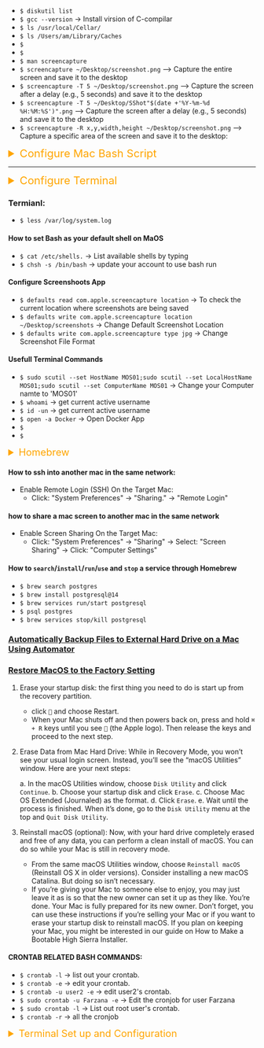 -   `$ diskutil list`
-   `$ gcc --version` -> Install virsion of C-compilar
-   `$ ls /usr/local/Cellar/`
-   `$ ls /Users/am/Library/Caches`
-   `$ `
-   `$ `
-   `$ man screencapture`
-   `$ screencapture ~/Desktop/screenshot.png` --> Capture the entire screen and save it to the desktop
-   `$ screencapture -T 5 ~/Desktop/screenshot.png` --> Capture the screen after a delay (e.g., 5 seconds) and save it to the desktop
-   `$ screencapture -T 5 ~/Desktop/SShot"$(date +'%Y-%m-%d %H:%M:%S')".png` --> Capture the screen after a delay (e.g., 5 seconds) and save it to the desktop
-   `$ screencapture -R x,y,width,height ~/Desktop/screenshot.png` --> Capture a specific area of the screen and save it to the desktop:

<details><summary style="font-size:22px;color:Orange;text-align:left">Configure Mac Bash Script</summary>

```bash
# Increase Trackpad Tracking Speed
defaults write -g com.apple.trackpad.scaling 2.5
# Reset to Default Trackpad Tracking Speed:
defaults delete -g com.apple.trackpad.scaling
# After running the commands, you may need to log out and log back in or restart your Mac for the changes to take effect. Alternatively, you can restart the SystemUIServer process using the following command:
killall SystemUIServer
```

</details>

---

<details><summary style="font-size:22px;color:Orange;text-align:left">Configure Terminal</summary>

**Customize Terminal Appearance**:

-   You can use the tput command to change text attributes like color and style. For example, to set the terminal text color to red:

    -   `$ tput setaf 1`

-   To reset the color:

    -   `$ tput sgr0`

**Change Terminal Theme**:

-   You can change the terminal theme using profiles. For example, to set the default theme, use:

    -   `$ defaults write com.apple.Terminal "Default Window Settings" -string "Pro"`

        -   Replace "Pro" with the name of your preferred theme.

**Enable/Disable Terminal Bell**:

-   To disable the terminal bell sound, you can use the set command. For example:

    -   `$ set bell-style none`

        -   Add this to your shell configuration file to make it permanent.

**Customize Tab Title**:

-   You can customize the tab title using escape sequences. For example:

    -   `$ echo -e "\033];Custom Title\007"`

        -   This changes the tab title to "Custom Title."

**Modify Terminal Preferences**:

-   You can use the defaults command to modify Terminal preferences. For example, to enable the "Use option as meta key" option:

    -   `$ defaults write com.apple.Terminal "OptionIsMeta" -bool true`

Remember to restart your terminal or open a new terminal window for changes to take effect. Additionally, always back up your configuration files before making significant changes.

</details>

### Termianl:

-   `$ less /var/log/system.log`

#### How to set Bash as your default shell on MaOS

-   `$ cat /etc/shells.` → List available shells by typing
-   `$ chsh -s /bin/bash` → update your account to use bash run

#### Configure Screenshoots App

-   `$ defaults read com.apple.screencapture location` -> To check the current location where screenshots are being saved
-   `$ defaults write com.apple.screencapture location ~/Desktop/screenshots` -> Change Default Screenshot Location
-   `$ defaults write com.apple.screencapture type jpg` -> Change Screenshot File Format

#### Usefull Terminal Commands

-   `$ sudo scutil --set HostName MOS01;sudo scutil --set LocalHostName MOS01;sudo scutil --set ComputerName MOS01` → Change your Computer namte to 'MOS01'
-   `$ whoami` → get current active username
-   `$ id -un` → get current active username
-   `$ open -a Docker` → Open Docker App
-   `$ `
-   `$ `

<details><summary style="font-size:20px;color:Orange;text-align:left">Homebrew</summary>

Homebrew is a popular package manager for macOS. It simplifies the installation and management of software packages on your Mac. Here are some key terms and concepts related to Homebrew:

-   **Formula**: In Homebrew, a formula is a Ruby script that describes how to install and configure a particular software package. Each formula corresponds to a specific software package that Homebrew can install.
-   **Package**: A package refers to a software application or library that you can install using Homebrew. Homebrew maintains a collection of packages, each represented by a formula.
    -   **Cellar**(`/usr/local/Cellar`): The Cellar is the directory where Homebrew installs software packages and their associated files. By default, the Cellar is located at `/usr/local/Cellar`. This includes packages that are installed using the brew command, as well as some packages that are installed using Homebrew Cask, such as fonts or plugins for command-line tools.
-   **Casks**: Casks are an extension of Homebrew that allow you to install and manage macOS GUI applications and large binaries. This includes applications that you would typically install by dragging into your Applications folder.
    -   **Caskroom**(`/usr/local/Caskroom`): The Caskroom is the directory where Homebrew Cask stores the binary applications that it installs. This includes popular desktop applications like web browsers, text editors, and media players.
-   `Tap`: A tap in Homebrew is a collection of additional formulae and/or other related content maintained separately from the main Homebrew repository. Taps allow users to access formulae that are not included in the core Homebrew repository.
-   `Homebrew Core`: Homebrew Core is the main repository of formulae maintained by the Homebrew project. It contains a wide range of popular software packages that can be installed using Homebrew.
-   `Brewfile`: A Brewfile is a text file that lists the packages you want Homebrew to install on your system. It allows you to define a set of packages and their versions, making it easier to reproduce the same software environment on multiple machines.

##### Brew Commands

-   `$ brew help`
-   `$ brew list` -> List installed packages
-   `$ brew list --cask` -> List installed Cask (GUI Applications)
-   `$ brew search <package_name>`
    -   `$ brew search openjdk`
-   `$ brew install <package_name>`
-   `$ brew uninstall <package_name>`
-   `$ brew install --cask <cask_name>`
-   `$ brew uninstall --cask <cask_name>`
-   `$ brew services list`
-   `$ brew services start <package_name>`
-   `$ brew services stop <package_name>`
-   `$ `
-   `$ `

-   **Example usage**:

    -   `$ brew search TEXT|/REGEX/`
    -   `$ brew info [FORMULA|CASK...]`
    -   `$ brew install FORMULA|CASK...`
    -   `$ brew update`
    -   `$ brew upgrade [FORMULA|CASK...]`
    -   `$ brew uninstall FORMULA|CASK...`
    -   `$ brew list [FORMULA|CASK...]`

-   **Troubleshooting**:

    -   `$ brew config`
    -   `$ brew doctor`
    -   `$ brew install --verbose --debug FORMULA|CASK`

-   **Contributing**:

    -   `$ brew create URL [--no-fetch]`
    -   `$ brew edit [FORMULA|CASK...]`

-   **Further help**:

    -   `$ brew commands`
    -   `$ brew help [COMMAND]`
    -   `$ man brew`

</details>

#### How to ssh into another mac in the same network:

-   Enable Remote Login (SSH) On the Target Mac:
    -   Click: "System Preferences" -> "Sharing." -> "Remote Login"

#### how to share a mac screen to another mac in the same network

-   Enable Screen Sharing On the Target Mac:
    -   Click: "System Preferences" -> "Sharing" -> Select: "Screen Sharing" -> Click: "Computer Settings"

#### How to `search`/`install`/`run`/`use` and `stop` a service through Homebrew

-   `$ brew search postgres`
-   `$ brew install postgresql@14`
-   `$ brew services run/start postgresql`
-   `$ psql postgres`
-   `$ brew services stop/kill postgresql`

### [Automatically Backup Files to External Hard Drive on a Mac Using Automator](https://www.youtube.com/watch?v=n17XsI80ndE)

### [Restore MacOS to the Factory Setting](https://support.apple.com/en-us/HT208496)

1. Erase your startup disk: the first thing you need to do is start up from the recovery partition.

    - click `` and choose Restart.
    - When your Mac shuts off and then powers back on, press and hold `⌘ + R` keys until you see `` (the Apple logo). Then release the keys and proceed to the next step.

2. Erase Data from Mac Hard Drive: While in Recovery Mode, you won’t see your usual login screen. Instead, you’ll see the “macOS Utilities” window. Here are your next steps:

    a. In the macOS Utilities window, choose `Disk Utility` and click `Continue`.
    b. Choose your startup disk and click `Erase`.
    c. Choose Mac OS Extended (Journaled) as the format.
    d. Click `Erase`.
    e. Wait until the process is finished. When it’s done, go to the `Disk Utility` menu at the top and `Quit Disk Utility`.

3. Reinstall macOS (optional): Now, with your hard drive completely erased and free of any data, you can perform a clean install of macOS. You can do so while your Mac is still in recovery mode.
    - From the same macOS Utilities window, choose `Reinstall macOS` (Reinstall OS X in older versions). Consider installing a new macOS Catalina. But doing so isn’t necessary.
    - If you’re giving your Mac to someone else to enjoy, you may just leave it as is so that the new owner can set it up as they like. You’re done. Your Mac is fully prepared for its new owner. Don’t forget, you can use these instructions if you’re selling your Mac or if you want to erase your startup disk to reinstall macOS. If you plan on keeping your Mac, you might be interested in our guide on How to Make a Bootable High Sierra Installer.

#### CRONTAB RELATED BASH COMMANDS:

-   `$ crontab -l` → list out your crontab.
-   `$ crontab -e` → edit your crontab.
-   `$ crontab -u user2 -e` → edit user2's crontab.
-   `$ sudo crontab -u Farzana -e` → Edit the cronjob for user Farzana
-   `$ sudo crontab -l` → List out root user's crontab.
-   `$ crontab -r` → all the cronjob

<details><summary style="font-size:20px;color:Orange"> Terminal Set up and Configuration</summary>

`defaults` is a command line utility for managing macOS preferences. For the Terminal app, the `defaults write com.apple.Terminal` command can be used to configure various options. While there's no exhaustive list available directly in the `man` pages or Apple's official documentation, here are some of the most commonly used settings:

#### Common `defaults write com.apple.Terminal` Settings:

1. **Font Settings**:

    ```bash
    defaults write com.apple.Terminal "Default Window Settings" -string "Pro"
    defaults write com.apple.Terminal "Startup Window Settings" -string "Pro"
    ```

2. **Shell Settings**:

    ```bash
    defaults write com.apple.Terminal Shell -string "/bin/bash"
    ```

3. **Encoding Settings**:

    ```bash
    defaults write com.apple.Terminal StringEncodings -array 4
    ```

4. **Cursor Settings**:

    ```bash
    defaults write com.apple.Terminal CursorType -string "Blinking Block"
    ```

5. **Window Size Settings**:

    ```bash
    defaults write com.apple.Terminal "Window Rows" -int 30
    defaults write com.apple.Terminal "Window Columns" -int 120
    ```

6. **Transparency Settings**:

    ```bash
    defaults write com.apple.Terminal "Window Alpha" -float 0.9
    ```

7. **Secure Keyboard Entry**:

    ```bash
    defaults write com.apple.Terminal SecureKeyboardEntry -bool true
    ```

8. **Line Marks**:

    ```bash
    defaults write com.apple.Terminal ShowLineMarks -bool false
    ```

9. **Keyboard Settings**:

    ```bash
    defaults write com.apple.Terminal "OptionIsMeta" -bool true
    ```

10. **ANSI Colors**:

    ```bash
    defaults write com.apple.Terminal "Ansi 0 Color" -data <data>
    defaults write com.apple.Terminal "Ansi 1 Color" -data <data>
    ```

11. **Shell Exit Action**:

    ```bash
    defaults write com.apple.Terminal ShellExitAction -int 0
    ```

12. **Startup Settings**:
    ```bash
    defaults write com.apple.Terminal "Startup Window Settings" -string "Pro"
    ```

#### How to Discover More Settings:

To find more configurable options, you can inspect the current preferences file for Terminal. This can give you a hint of what can be modified:

```bash
defaults read com.apple.Terminal
```

You can redirect the output to a file to explore it more easily:

```bash
defaults read com.apple.Terminal > terminal_defaults.txt
```

#### Example:

```bash
#!/bin/bash


# Use Pro theme as default
osascript <<EOD
tell application "Terminal"
    set default settings to settings set "Pro"
end tell
EOD

# Enable Secure Keyboard Entry
defaults write com.apple.Terminal SecureKeyboardEntry -bool true

# Disable line marks
defaults write com.apple.Terminal ShowLineMarks -bool false

# Use UTF-8 only
defaults write com.apple.Terminal StringEncodings -array 4

# Set font to Menlo, size 12
PROFILE_NAME="Pro"
FONT_NAME="Menlo-Regular"
FONT_SIZE=12
osascript <<EOD
tell application "Terminal"
    set current settings of tabs of windows to settings set "${PROFILE_NAME}"
    set the font name of current settings of tabs of windows to "${FONT_NAME}"
    set the font size of current settings of tabs of windows to ${FONT_SIZE}
end tell
EOD

# Set Terminal to open with default shell
defaults write com.apple.Terminal ShellExitAction -int 0

# Enable "Use Option as Meta key"
defaults write com.apple.Terminal "Profile" -string "Pro"
PROFILE_UUID=$(defaults read com.apple.Terminal "Window Settings" | grep -A 1 "Pro" | grep -oE '"[^"]+"' | head -n 1 | tr -d '"')
defaults write com.apple.Terminal "Window Settings" -dict-add "Pro" "<dict><key>optionIsMeta</key><true/></dict>"

# Kill Terminal to apply changes
echo "Restarting Terminal to apply changes..."
pkill Terminal

echo "Terminal configuration completed successfully."
```

#### write a bash function which configure a the Terminal on mac using the file given by "defaults read com.apple.Terminal" command

-   `$ defaults read com.apple.Terminal > terminal_defaults.txt`
-   `$ configure_terminal_from_file terminal_defaults.txt`

```sh
#!/bin/bash

# Function to apply Terminal preferences from a file
configure_terminal_from_file() {
    local file_path="$1"

    if [[ ! -f "$file_path" ]]; then
        echo "File not found: $file_path"
        return 1
    fi

    while IFS= read -r line; do
        # Only process lines that start with a key (no spaces at the beginning)
        if [[ $line =~ ^[a-zA-Z0-9] ]]; then
            key=$(echo "$line" | awk -F ' = ' '{print $1}')
            value=$(echo "$line" | awk -F ' = ' '{print $2}' | sed 's/;$//')
            echo "Setting $key to $value"
            defaults write com.apple.Terminal "$key" "$value"
        fi
    done < "$file_path"

    # Restart Terminal to apply changes
    echo "Restarting Terminal to apply changes..."
    pkill Terminal
}

# Usage
# Save the current Terminal settings to a file
defaults read com.apple.Terminal > terminal_defaults.txt

# Apply the settings from the file
configure_terminal_from_file terminal_defaults.txt

```

</default>

## Windows Shortcuts

-   `Alt + space + R` → Restore Down
-   `Alt + space + X` → Maximize
-   `Alt + space + N` → Minimization
-   `ALT+TAB` → Switch between open items
-   `MSKey+TAB` → Cycle through programs on the taskbar
-   `ALT+ESC` → Cycle through items in the order in which they were opened
-   `CTRL+SHIFT+ESC` → Open Task Manager
-   `NUMBER KEYS` → Launch From Quick Launch
-   `MSKey +D` OR `MSKey+M` → Maximization & Minimization
